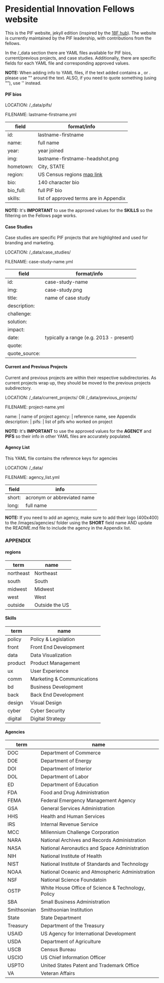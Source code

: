 # Presidential Innovation Fellows website

This is the PIF website, jekyll edition (inspired by the [18F hub](https://github.com/18F/hub)). The website is currently maintained by the PIF leadership, with contributions from the fellows.

In the /_data section there are YAML files available for PIF bios, current/previous projects, and case studies. Additionally, there are specific fields for each YAML file and corresponding approved values.

**NOTE:** When adding info to YAML files, if the text added contains a , or . please use "" around the text. ALSO, if you need to quote something (using ""), use '' instead.

#### PIF bios

LOCATION: /_data/pifs/

FILENAME: lastname-firstname.yml

field | format/info
--- | ---
id: | lastname-firstname
name: | full name
year: | year joined
img: | lastname-firstname-headshot.png
hometown: | City, STATE
region: | US Census regions [map link](http://www2.census.gov/geo/pdfs/maps-data/maps/reference/us_regdiv.pdf)
bio: | 140 character bio
bio_full: | full PIF bio
skills: | list of approved terms are in Appendix

**NOTE:** It's **IMPORTANT** to use the approved values for the **SKILLS** so the filtering on the Fellows page works.

#### Case Studies

Case studies are specific PIF projects that are highlighted and used for branding and marketing.

LOCATION: /_data/case_studies/

FILENAME: case-study-name.yml

field | format/info
--- | ---
id: | case-study-name
img: | case-study.png
title: | name of case study
description: | 
challenge: |
solution: |
impact: |
date: | typically a range (e.g. 2013 - present)
quote: |
quote_source: |

#### Current and Previous Projects

Current and previous projects are within their respective subdirectories. As current projects wrap up, they should be moved to the previous projects subdirectory.

LOCATION: /_data/current_projects/ OR /_data/previous_projects/

FILENAME: project-name.yml

name: | name of project
agency: | reference name, see Appendix
description: |
pifs: | list of pifs who worked on project

**NOTE:** It's **IMPORTANT** to use the approved values for the **AGENCY** and **PIFS** so their info in other YAML files are accurately populated.

#### Agency List

This YAML file contains the reference keys for agencies

LOCATION: /_data/

FILENAME: agency_list.yml

field | info
--- | ---
short: | acronym or abbreviated name
long: | full name

**NOTE:** If you need to add an agency, make sure to add their logo (400x400) to the /images/agencies/ folder using the **SHORT** field name AND update the README.md file to include the agency in the Appendix list.

### APPENDIX

#### regions

term | name
--- | ---
northeast | Northeast
south | South
midwest | Midwest
west | West
outside | Outside the US

#### Skills

term | name
--- | ---
policy | Policy & Legislation
front | Front End Development
data | Data Visualization
product | Product Management
ux | User Experience
comm | Marketing & Communications
bd | Business Development
back | Back End Development
design | Visual Design
cyber | Cyber Security
digital | Digital Strategy

#### Agencies

term | name
--- | ---
DOC | Department of Commerce
DOE | Department of Energy
DOI | Department of Interior
DOL | Department of Labor
ED | Department of Education
FDA | Food and Drug Administration
FEMA | Federal Emergency Management Agency
GSA | General Services Administration
HHS | Health and Human Services
IRS | Internal Revenue Service
MCC | Millennium Challenge Corporation
NARA | National Archives and Records Administration
NASA | National Aeronautics and Space Administration
NIH | National Institute of Health
NIST | National Institute of Standards and Technology
NOAA | National Oceanic and Atmospheric Administration
NSF | National Science Foundatoin
OSTP | White House Office of Science & Technology, Policy
SBA | Small Business Administration
Smithsonian | Smithsonian Institution
State | State Department
Treasury | Department of the Treasury
USAID | US Agency for International Development
USDA | Department of Agriculture
USCB | Census Bureau
USCIO | US Chief Information Officer
USPTO | United States Patent and Trademark Office
VA | Veteran Affairs
